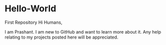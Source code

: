 # Hello-World
First Repository
Hi Humans,

I am Prashant. I am new to GitHub and want to learn more about it. Any help relating to my projects posted here will be appreciated.

